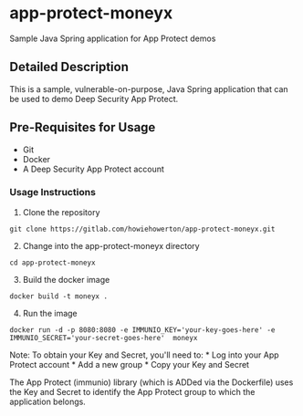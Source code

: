 # app-protect-moneyx
Sample Java Spring application for App Protect demos
## Detailed Description
This is a sample, vulnerable-on-purpose, Java Spring application that can be used to demo Deep Security App Protect.

## Pre-Requisites for Usage
* Git
* Docker
* A Deep Security App Protect account

### Usage Instructions

1. Clone the repository
```
git clone https://gitlab.com/howiehowerton/app-protect-moneyx.git
```
2. Change into the app-protect-moneyx directory
```
cd app-protect-moneyx
```
3. Build the docker image
```
docker build -t moneyx .
```
4. Run the image
```
docker run -d -p 8080:8080 -e IMMUNIO_KEY='your-key-goes-here' -e IMMUNIO_SECRET='your-secret-goes-here'  moneyx
```
Note: To obtain your Key and Secret, you'll need to:
    * Log into your App Protect account
    * Add a new group
    * Copy your Key and Secret

The App Protect (immunio) library (which is ADDed via the Dockerfile) uses the Key and Secret to identify the App Protect group to which the application belongs.
